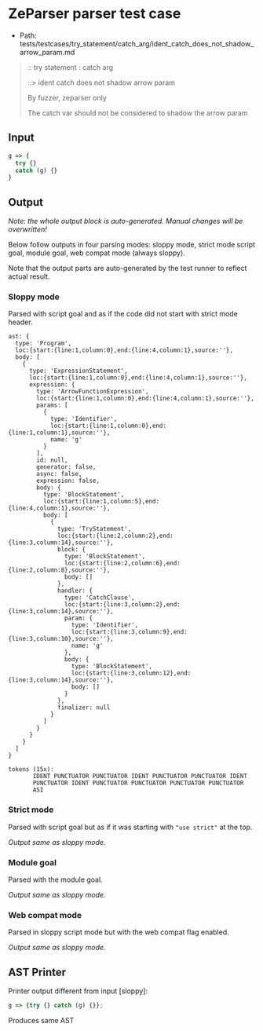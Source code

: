 # ZeParser parser test case

- Path: tests/testcases/try_statement/catch_arg/ident_catch_does_not_shadow_arrow_param.md

> :: try statement : catch arg
>
> ::> ident catch does not shadow arrow param
>
> By fuzzer, zeparser only
>
> The catch var should not be considered to shadow the arrow param

## Input

`````js
g => {
  try {} 
  catch (g) {} 
}
`````

## Output

_Note: the whole output block is auto-generated. Manual changes will be overwritten!_

Below follow outputs in four parsing modes: sloppy mode, strict mode script goal, module goal, web compat mode (always sloppy).

Note that the output parts are auto-generated by the test runner to reflect actual result.

### Sloppy mode

Parsed with script goal and as if the code did not start with strict mode header.

`````
ast: {
  type: 'Program',
  loc:{start:{line:1,column:0},end:{line:4,column:1},source:''},
  body: [
    {
      type: 'ExpressionStatement',
      loc:{start:{line:1,column:0},end:{line:4,column:1},source:''},
      expression: {
        type: 'ArrowFunctionExpression',
        loc:{start:{line:1,column:0},end:{line:4,column:1},source:''},
        params: [
          {
            type: 'Identifier',
            loc:{start:{line:1,column:0},end:{line:1,column:1},source:''},
            name: 'g'
          }
        ],
        id: null,
        generator: false,
        async: false,
        expression: false,
        body: {
          type: 'BlockStatement',
          loc:{start:{line:1,column:5},end:{line:4,column:1},source:''},
          body: [
            {
              type: 'TryStatement',
              loc:{start:{line:2,column:2},end:{line:3,column:14},source:''},
              block: {
                type: 'BlockStatement',
                loc:{start:{line:2,column:6},end:{line:2,column:8},source:''},
                body: []
              },
              handler: {
                type: 'CatchClause',
                loc:{start:{line:3,column:2},end:{line:3,column:14},source:''},
                param: {
                  type: 'Identifier',
                  loc:{start:{line:3,column:9},end:{line:3,column:10},source:''},
                  name: 'g'
                },
                body: {
                  type: 'BlockStatement',
                  loc:{start:{line:3,column:12},end:{line:3,column:14},source:''},
                  body: []
                }
              },
              finalizer: null
            }
          ]
        }
      }
    }
  ]
}

tokens (15x):
       IDENT PUNCTUATOR PUNCTUATOR IDENT PUNCTUATOR PUNCTUATOR IDENT
       PUNCTUATOR IDENT PUNCTUATOR PUNCTUATOR PUNCTUATOR PUNCTUATOR
       ASI
`````

### Strict mode

Parsed with script goal but as if it was starting with `"use strict"` at the top.

_Output same as sloppy mode._

### Module goal

Parsed with the module goal.

_Output same as sloppy mode._

### Web compat mode

Parsed in sloppy script mode but with the web compat flag enabled.

_Output same as sloppy mode._

## AST Printer

Printer output different from input [sloppy]:

````js
g => {try {} catch (g) {}};
````

Produces same AST
